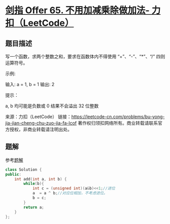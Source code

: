 # [剑指 Offer 65. 不用加减乘除做加法- 力扣（LeetCode）](https://leetcode-cn.com/problems/bu-yong-jia-jian-cheng-chu-zuo-jia-fa-lcof/)

## 题目描述

写一个函数，求两个整数之和，要求在函数体内不得使用 “+”、“-”、“*”、“/” 四则运算符号。

 

示例:

输入: a = 1, b = 1
输出: 2


提示：

a, b 均可能是负数或 0
结果不会溢出 32 位整数

来源：力扣（LeetCode）
链接：https://leetcode-cn.com/problems/bu-yong-jia-jian-cheng-chu-zuo-jia-fa-lcof
著作权归领扣网络所有。商业转载请联系官方授权，非商业转载请注明出处。



## 题解

参考[题解](https://leetcode-cn.com/problems/bu-yong-jia-jian-cheng-chu-zuo-jia-fa-lcof/solution/mian-shi-ti-65-bu-yong-jia-jian-cheng-chu-zuo-ji-7/)



```cpp
class Solution {
public:
    int add(int a, int b) {
        while(b){
            int c = (unsigned int)(a&b)<<1;//进位
            a  = a ^ b;//对应位相加，不考虑进位。
            b = c;
        }
        return a;
    }
};
```

